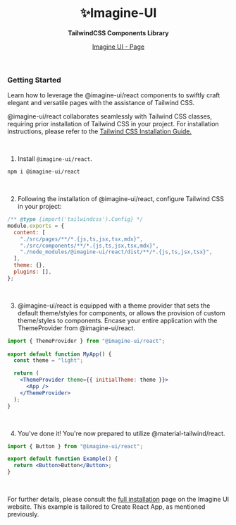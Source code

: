 <div align="center">
    <h1>✨Imagine-UI </h1>
     <p>
      <strong>TailwindCSS Components Library</strong>
    </p>
    
  <a href="https://imagine-ui.com" target="_blank">
    Imagine UI - Page
  </a>
</div>

<br />
<br />

### Getting Started

Learn how to leverage the @imagine-ui/react components to swiftly craft elegant and versatile pages with the assistance of Tailwind CSS.

@imagine-ui/react collaborates seamlessly with Tailwind CSS classes, requiring prior installation of Tailwind CSS in your project. For installation instructions, please refer to the 
<a href="https://tailwindcss.com/docs/installation/framework-guides" target="_blank">Tailwind CSS Installation Guide.</a>

<br />

1. Install `@imagine-ui/react`.

```bash
npm i @imagine-ui/react
```

<br />

2. Following the installation of @imagine-ui/react, configure Tailwind CSS in your project:

```js
/** @type {import('tailwindcss').Config} */
module.exports = {
  content: [
    "./src/pages/**/*.{js,ts,jsx,tsx,mdx}",
    "./src/components/**/*.{js,ts,jsx,tsx,mdx}",
    "./node_modules/@imagine-ui/react/dist/**/*.{js,ts,jsx,tsx}",
  ],
  theme: {},
  plugins: [],
};

```

<br />

3. @imagine-ui/react is equipped with a theme provider that sets the default theme/styles for components, or allows the provision of custom theme/styles to components. Encase your entire application with the ThemeProvider from @imagine-ui/react.

```jsx
import { ThemeProvider } from "@imagine-ui/react";
 
export default function MyApp() {
  const theme = "light";

  return (
    <ThemeProvider theme={{ initialTheme: theme }}>
      <App />
    </ThemeProvider>
  );
}
```

<br />

4. You've done it! You're now prepared to utilize @material-tailwind/react.

```jsx
import { Button } from "@imagine-ui/react";

export default function Example() {
  return <Button>Button</Button>;
}
```

<br />

For further details, please consult the <a href="https://imagine-ui.com/docs/installation" target="_blank">full installation</a> page on the Imagine UI website. This example is tailored to Create React App, as mentioned previously.
